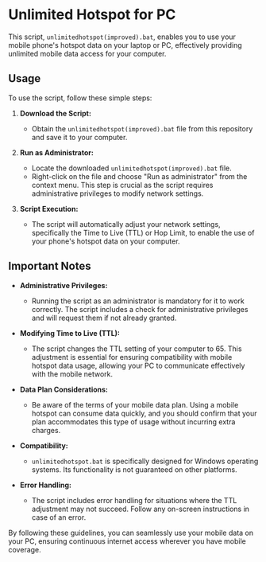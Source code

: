 # Unlimited Hotspot for PC

This script, `unlimitedhotspot(improved).bat`, enables you to use your mobile phone's hotspot data on your laptop or PC, effectively providing unlimited mobile data access for your computer.

## Usage

To use the script, follow these simple steps:

1. **Download the Script:**
   - Obtain the `unlimitedhotspot(improved).bat` file from this repository and save it to your computer.

2. **Run as Administrator:**
   - Locate the downloaded `unlimitedhotspot(improved).bat` file.
   - Right-click on the file and choose "Run as administrator" from the context menu. This step is crucial as the script requires administrative privileges to modify network settings.

3. **Script Execution:**
   - The script will automatically adjust your network settings, specifically the Time to Live (TTL) or Hop Limit, to enable the use of your phone's hotspot data on your computer.

## Important Notes

- **Administrative Privileges:**
  - Running the script as an administrator is mandatory for it to work correctly. The script includes a check for administrative privileges and will request them if not already granted.

- **Modifying Time to Live (TTL):**
  - The script changes the TTL setting of your computer to 65. This adjustment is essential for ensuring compatibility with mobile hotspot data usage, allowing your PC to communicate effectively with the mobile network.

- **Data Plan Considerations:**
  - Be aware of the terms of your mobile data plan. Using a mobile hotspot can consume data quickly, and you should confirm that your plan accommodates this type of usage without incurring extra charges.

- **Compatibility:**
  - `unlimitedhotspot.bat` is specifically designed for Windows operating systems. Its functionality is not guaranteed on other platforms.

- **Error Handling:**
  - The script includes error handling for situations where the TTL adjustment may not succeed. Follow any on-screen instructions in case of an error.

By following these guidelines, you can seamlessly use your mobile data on your PC, ensuring continuous internet access wherever you have mobile coverage.
